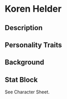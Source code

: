 # Koren Helder
## Description
 
## Personality Traits

## Background

## Stat Block
See Character Sheet.


